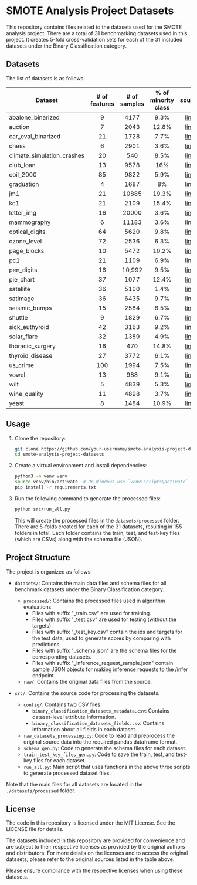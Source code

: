 # SMOTE Analysis Project Datasets

This repository contains files related to the datasets used for the SMOTE analysis project. There are a total of 31 benchmarking datasets used in this project. It creates 5-fold cross-validation sets for each of the 31 included datasets under the Binary Classification category.

## Datasets

The list of datasets is as follows:

| Dataset                    | # of features | # of samples | % of minority class |                                                source                                                 |
| -------------------------- | :-----------: | :----------: | :-----------------: | :---------------------------------------------------------------------------------------------------: |
| abalone_binarized          |       9       |     4177     |        9.3%         |   [link](https://imbalanced-learn.org/stable/datasets/index.html#imbalanced-datasets-for-benchmark)   |
| auction                    |       7       |     2043     |        12.8%        |                 [link](https://archive.ics.uci.edu/dataset/713/auction+verification)                  |
| car_eval_binarized         |      21       |     1728     |        7.7%         |   [link](https://imbalanced-learn.org/stable/datasets/index.html#imbalanced-datasets-for-benchmark)   |
| chess                      |       6       |     2901     |        3.6%         |                        [link](https://sci2s.ugr.es/keel/dataset.php?cod=1334)                         |
| climate_simulation_crashes |      20       |     540      |        8.5%         |                  [link](https://www.openml.org/search?type=data&status=any&id=1467)                   |
| club_loan                  |      13       |     9578     |         16%         |     [link](https://www.kaggle.com/datasets/swetashetye/lending-club-loan-data-imbalance-dataset)      |
| coil_2000                  |      85       |     9822     |        5.9%         |                    [link](https://imbalanced-learn.org/stable/datasets/index.html)                    |
| graduation                 |       4       |     1687     |         8%          |       [link](https://www.kaggle.com/datasets/oddyvirgantara/on-time-graduation-classification)        |
| jm1                        |      21       |    10885     |        19.3%        | [link](https://www.openml.org/search?type=data&status=active&qualities.NumberOfClasses=%3D_2&id=1053) |
| kc1                        |      21       |     2109     |        15.4%        |                 [link](https://www.openml.org/search?type=data&status=active&id=1067)                 |
| letter_img                 |      16       |    20000     |        3.6%         |                    [link](https://imbalanced-learn.org/stable/datasets/index.html)                    |
| mammography                |       6       |    11183     |        3.6%         |                    [link](https://imbalanced-learn.org/stable/datasets/index.html)                    |
| optical_digits             |      64       |     5620     |        9.8%         |                    [link](https://imbalanced-learn.org/stable/datasets/index.html)                    |
| ozone_level                |      72       |     2536     |        6.3%         |                    [link](https://imbalanced-learn.org/stable/datasets/index.html)                    |
| page_blocks                |      10       |     5472     |        10.2%        |               [link](https://archive.ics.uci.edu/dataset/78/page+blocks+classification)               |
| pc1                        |      21       |     1109     |        6.9%         |                  [link](https://www.openml.org/search?type=data&status=any&id=1068)                   |
| pen_digits                 |      16       |    10,992    |        9.5%         |                    [link](https://imbalanced-learn.org/stable/datasets/index.html)                    |
| pie_chart                  |      37       |     1077     |        12.4%        |                 [link](https://www.openml.org/search?type=data&status=active&id=1453)                 |
| satellite                  |      36       |     5100     |        1.4%         |                [link](https://www.openml.org/search?type=data&status=active&id=40900)                 |
| satimage                   |      36       |     6435     |        9.7%         |                    [link](https://imbalanced-learn.org/stable/datasets/index.html)                    |
| seismic_bumps              |      15       |     2584     |        6.5%         |                [link](https://www.openml.org/search?type=data&status=active&id=45562)                 |
| shuttle                    |       9       |     1829     |        6.7%         |                         [link](https://sci2s.ugr.es/keel/dataset.php?cod=125)                         |
| sick_euthyroid             |      42       |     3163     |        9.2%         |                    [link](https://imbalanced-learn.org/stable/datasets/index.html)                    |
| solar_flare                |      32       |     1389     |        4.9%         |                    [link](https://imbalanced-learn.org/stable/datasets/index.html)                    |
| thoracic_surgery           |      16       |     470      |        14.8%        |                 [link](https://archive.ics.uci.edu/dataset/277/thoracic+surgery+data)                 |
| thyroid_disease            |      27       |     3772     |        6.1%         |                    [link](https://imbalanced-learn.org/stable/datasets/index.html)                    |
| us_crime                   |      100      |     1994     |        7.5%         |                    [link](https://imbalanced-learn.org/stable/datasets/index.html)                    |
| vowel                      |      13       |     988      |        9.1%         |                         [link](https://sci2s.ugr.es/keel/dataset.php?cod=127)                         |
| wilt                       |       5       |     4839     |        5.3%         |                [link](https://www.openml.org/search?type=data&status=active&id=40983)                 |
| wine_quality               |      11       |     4898     |        3.7%         |                    [link](https://imbalanced-learn.org/stable/datasets/index.html)                    |
| yeast                      |       8       |     1484     |        10.9%        |                         [link](https://sci2s.ugr.es/keel/dataset.php?cod=154)                         |

## Usage

1. Clone the repository:

   ```bash
   git clone https://github.com/your-username/smote-analysis-project-datasets.git
   cd smote-analysis-project-datasets
   ```

2. Create a virtual environment and install dependencies:

   ```bash
   python3 -m venv venv
   source venv/bin/activate  # On Windows use `venv\Scripts\activate`
   pip install -r requirements.txt
   ```

3. Run the following command to generate the processed files:

   ```bash
   python src/run_all.py
   ```

   This will create the processed files in the `datasets/processed` folder. There are 5-folds created for each of the 31 datasets, resulting in 155 folders in total. Each folder contains the train, test, and test-key files (which are CSVs) along with the schema file (JSON).

## Project Structure

The project is organized as follows:

- `datasets/`: Contains the main data files and schema files for all benchmark datasets under the Binary Classification category.

  - `processed/`: Contains the processed files used in algorithm evaluations.
    - Files with suffix "\_train.csv" are used for training.
    - Files with suffix "\_test.csv" are used for testing (without the targets).
    - Files with suffix "\_test_key.csv" contain the ids and targets for the test data, used to generate scores by comparing with predictions.
    - Files with suffix "\_schema.json" are the schema files for the corresponding datasets.
    - Files with suffix "\_inference_request_sample.json" contain sample JSON objects for making inference requests to the /infer endpoint.
  - `raw/`: Contains the original data files from the source.

- `src/`: Contains the source code for processing the datasets.
  - `config/`: Contains two CSV files:
    - `binary_classification_datasets_metadata.csv`: Contains dataset-level attribute information.
    - `binary_classification_datasets_fields.csv`: Contains information about all fields in each dataset.
  - `raw_datasets_processing.py`: Code to read and preprocess the original source data into the required pandas dataframe format.
  - `schema_gen.py`: Code to generate the schema files for each dataset.
  - `train_test_key_files_gen.py`: Code to save the train, test, and test-key files for each dataset.
  - `run_all.py`: Main script that uses functions in the above three scripts to generate processed dataset files.

Note that the main files for all datasets are located in the `./datasets/processed` folder.

## License

The code in this repository is licensed under the MIT License. See the LICENSE file for details.

The datasets included in this repository are provided for convenience and are subject to their respective licenses as provided by the original authors and distributors. For more details on the licenses and to access the original datasets, please refer to the original sources listed in the table above.

Please ensure compliance with the respective licenses when using these datasets.
